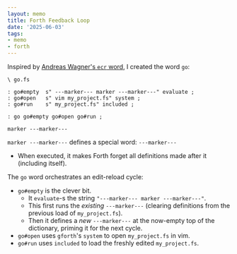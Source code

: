 ```yaml
---
layout: memo
title: Forth Feedback Loop
date: '2025-06-03'
tags:
- memo
- forth
---
```


Inspired by [Andreas Wagner's `ecr` word](https://youtu.be/mvrE2ZGe-rs?si=xtAowOuaxtU9B3_D&t=1060), I created the word `go`:

```factor
\ go.fs

: go#empty  s" ---marker--- marker ---marker---" evaluate ;
: go#open   s" vim my_project.fs" system ;
: go#run    s" my_project.fs" included ;

: go go#empty go#open go#run ;

marker ---marker---
```

`marker ---marker---` defines a special word: `---marker---`
  * When executed, it makes Forth forget all definitions made after it (including itself).

The `go` word orchestrates an edit-reload cycle:
*   `go#empty` is the clever bit.
    * It `evaluate`-s the string `"---marker--- marker ---marker---"`.
    * This first runs the *existing* `---marker---` (clearing definitions from the previous load of `my_project.fs`).
    * Then it defines a *new* `---marker---` at the now-empty top of the dictionary, priming it for the next cycle.
*   `go#open` uses `gforth`'s `system` to open `my_project.fs` in vim.
*   `go#run` uses `included` to load the freshly edited `my_project.fs`.
